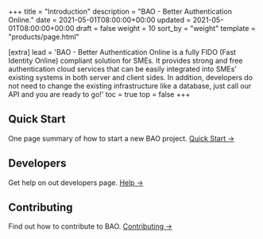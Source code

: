 +++
title = "Introduction"
description = "BAO - Better Authentication Online."
date = 2021-05-01T08:00:00+00:00
updated = 2021-05-01T08:00:00+00:00
draft = false
weight = 10
sort_by = "weight"
template = "products/page.html"

[extra]
lead = 'BAO - Better Authentication Online is a fully FIDO (Fast Identity Online) compliant solution for SMEs. It provides strong and free authentication cloud services that can be easily integrated into SMEs’ existing systems in both server and client sides. In addition, developers do not need to change the existing infrastructure like a database, just call our API and you are ready to go!'
toc = true
top = false
+++

## Quick Start

One page summary of how to start a new BAO project. [Quick Start →](../quick-start/)

## Developers

Get help on out developers page. [Help →](https://developers.baosec.com/)

## Contributing

Find out how to contribute to BAO. [Contributing →](https://github.com/Secmetrics)


